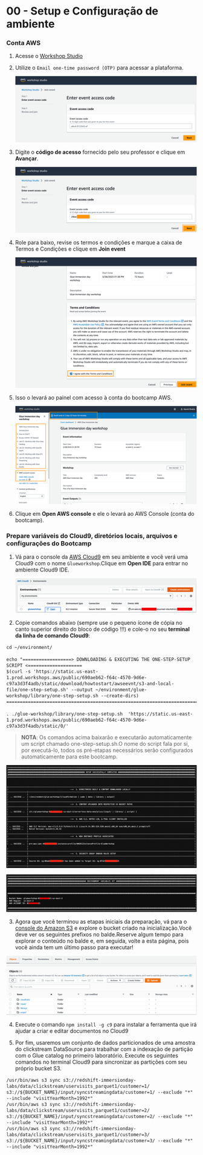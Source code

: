 # 00 - Setup e Configuração de ambiente


### Conta AWS

1. Acesse o [Workshop Studio](https://catalog.us-east-1.prod.workshops.aws/join?)
2. Utilize o `Email one-time password (OTP)` para acessar a plataforma.
   
   ![](img/acess_code.png)

3. Digite o **código de acesso** fornecido pelo seu professor e clique em **Avançar**.
   
   ![](img/acess_code2.png)

4. Role para baixo, revise os termos e condições e marque a caixa de Termos e Condições e clique em **Join event**
   
   ![](img/termos.png)

5. Isso o levará ao painel com acesso à conta do bootcamp AWS.

    ![](img/mainscreen.png)

6. Clique em **Open AWS console** e ele o levará ao AWS Console (conta do bootcamp).


### Prepare variáveis do Cloud9, diretórios locais, arquivos e configurações do Bootcamp

1. Vá para o console da [AWS Cloud9](https://console.aws.amazon.com/cloud9/) em seu ambiente e você verá uma Cloud9 com o nome `Glueworkshop`.Clique em **Open IDE** para entrar no ambiente Cloud9 IDE.

    ![](img/cloud9-1.png)

2. Copie comandos abaixo (sempre use o pequeno ícone de cópia no canto superior direito do bloco de código !!!) e cole-o no seu **terminal da linha de comando Cloud9**:


```shell
cd ~/environment/

echo "==================> DOWNLOADING & EXECUTING THE ONE-STEP-SETUP SCRIPT <====================
$(curl -s 'https://static.us-east-1.prod.workshops.aws/public/690aeb62-f64c-4570-9d6e-c97a3d3f4adb/static/download/howtostart/awseevnt/s3-and-local-file/one-step-setup.sh' --output ~/environment/glue-workshop/library/one-step-setup.sh --create-dirs)
==========================================================================================="

. ./glue-workshop/library/one-step-setup.sh  'https://static.us-east-1.prod.workshops.aws/public/690aeb62-f64c-4570-9d6e-c97a3d3f4adb/static/0/'

```
> **NOTA**: Os comandos acima baixarão e executarão automaticamente um script chamado one-step-setup.sh.O nome do script fala por si, por executá-lo, todos os pré-etapas necessários serão configurados automaticamente para este bootcamp.

![](img/pre-step-setup-success-output.png)

![](img/pre-step-setup-env-variables-output.png)

3. Agora que você terminou as etapas iniciais da preparação, vá para o [console do Amazon S3](https://s3.console.aws.amazon.com/s3/) e explore o bucket criado na inicialização.Você deve ver os seguintes prefixos no balde.Reserve algum tempo para explorar o conteúdo no balde e, em seguida, volte a esta página, pois você ainda tem um último passo para executar!

![](img/s3-1.png)

4. Execute o comando `npm install -g c9` para instalar a ferramenta que irá ajudar a criar e editar documentos no Cloud9

1. Por fim, usaremos um conjunto de dados particionados de uma amostra do clickstream DataSource para trabalhar com a indexação de partição com o Glue catalog no primeiro laboratório. Execute os seguintes comandos no terminal Cloud9 para sincronizar as partições com seu próprio bucket S3.

```shell
/usr/bin/aws s3 sync s3://redshift-immersionday-labs/data/clickstream/uservisits_parquet1/customer=1/ s3://${BUCKET_NAME}/input/syncstreamingdata/customer=1/ --exclude "*" --include "visitYearMonth=1992*"
/usr/bin/aws s3 sync s3://redshift-immersionday-labs/data/clickstream/uservisits_parquet1/customer=2/ s3://${BUCKET_NAME}/input/syncstreamingdata/customer=2/ --exclude "*" --include "visitYearMonth=1992*"
/usr/bin/aws s3 sync s3://redshift-immersionday-labs/data/clickstream/uservisits_parquet1/customer=3/ s3://${BUCKET_NAME}/input/syncstreamingdata/customer=3/ --exclude "*" --include "visitYearMonth=1992*"
```
